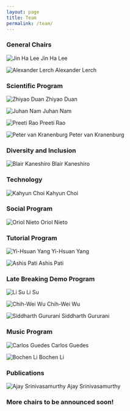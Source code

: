 ```yaml
---
layout: page
title: Team
permalink: /team/
---
```


### General Chairs
![Jin Ha Lee](images/placeholder.png) Jin Ha Lee

![Alexander Lerch](images/lerch.jpg) Alexander Lerch

### Scientific Program

![Zhiyao Duan](images/duan.jpg) Zhiyao Duan

![Juhan Nam](images/nam.jpg) Juhan Nam

![Preeti Rao](images/placeholder.png) Preeti Rao

![Peter van Kranenburg](images/placeholder.png) Peter van Kranenburg

### Diversity and Inclusion

![Blair Kaneshiro](images/kaneshiro.jpg) Blair Kaneshiro

### Technology

![Kahyun Choi](images/placeholder.png) Kahyun Choi

### Social Program

![Oriol Nieto](images/nieto.jpg) Oriol Nieto

### Tutorial Program

![Yi-Hsuan Yang](images/placeholder.png) Yi-Hsuan Yang

![Ashis Pati](images/placeholder.png) Ashis Pati

### Late Breaking Demo Program

![Li Su](images/su.jpg) Li Su

![Chih-Wei Wu](images/placeholder.png) Chih-Wei Wu

![Siddharth Gururani](images/placeholder.png) Siddharth Gururani

### Music Program

![Carlos Guedes](images/placeholder.png) Carlos Guedes

![Bochen Li](images/placeholder.png) Bochen Li

### Publications

![Ajay Srinivasamurthy](images/srinivasamurthy.png) Ajay Srinivasamurthy


### More chairs to be announced soon!
